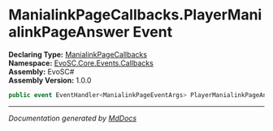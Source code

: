 ﻿<!--  
  <auto-generated>   
    The contents of this file were generated by a tool.  
    Changes to this file may be list if the file is regenerated  
  </auto-generated>   
-->

# ManialinkPageCallbacks.PlayerManialinkPageAnswer Event

**Declaring Type:** [ManialinkPageCallbacks](../index.md)  
**Namespace:** [EvoSC.Core.Events.Callbacks](../../index.md)  
**Assembly:** EvoSC\#  
**Assembly Version:** 1.0.0

```csharp
public event EventHandler<ManialinkPageEventArgs> PlayerManialinkPageAnswer;
```
___

*Documentation generated by [MdDocs](https://github.com/ap0llo/mddocs)*

